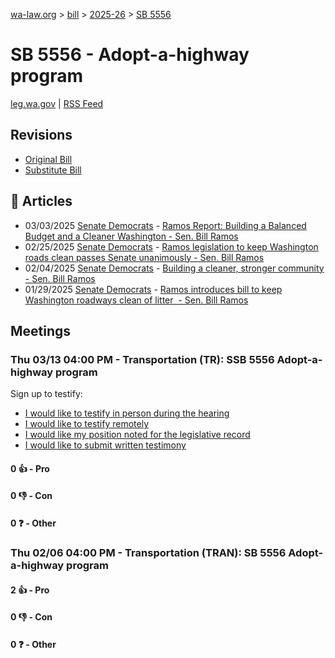 [wa-law.org](/) > [bill](/bill/) > [2025-26](/bill/2025-26/) > [SB 5556](/bill/2025-26/sb/5556/)

# SB 5556 - Adopt-a-highway program
[leg.wa.gov](https://app.leg.wa.gov/billsummary?BillNumber=5556&Year=2025&Initiative=false) | [RSS Feed](./rss.xml)

## Revisions
* [Original Bill](1/)
* [Substitute Bill](S/)

## 📰 Articles
* 03/03/2025 [Senate Democrats](/org/senate_democrats/) - [Ramos Report: Building a Balanced Budget and a Cleaner Washington - Sen. Bill Ramos](https://senatedemocrats.wa.gov/ramos/2025/03/03/ramos-report-building-a-balanced-budget-and-a-cleaner-washington/#:~:text=SB%205556)
* 02/25/2025 [Senate Democrats](/org/senate_democrats/) - [Ramos legislation to keep Washington roads clean passes Senate unanimously - Sen. Bill Ramos](https://senatedemocrats.wa.gov/ramos/2025/02/25/ramos-legislation-to-keep-washington-roads-clean-passes-senate-unanimously/#:~:text=Senate%20Bill%205556)
* 02/04/2025 [Senate Democrats](/org/senate_democrats/) - [Building a cleaner, stronger community - Sen. Bill Ramos](https://senatedemocrats.wa.gov/ramos/2025/02/04/building-a-cleaner-stronger-community/#:~:text=Senate%20Bill%205556)
* 01/29/2025 [Senate Democrats](/org/senate_democrats/) - [Ramos introduces bill to keep Washington roadways clean of litter  - Sen. Bill Ramos](https://senatedemocrats.wa.gov/ramos/2025/01/29/ramos-introduces-bill-to-keep-washington-roadways-clean-of-litter/#:~:text=Senate%20Bill%205556)

## Meetings
### Thu 03/13 04:00 PM - Transportation (TR): SSB 5556 Adopt-a-highway program
Sign up to testify:
* [I would like to testify in person during the hearing](https://app.leg.wa.gov/csi/Testifier/Add?chamber=House&mId=32961&aId=165334&caId=26295&tId=1)
* [I would like to testify remotely](https://app.leg.wa.gov/csi/Testifier/Add?chamber=House&mId=32961&aId=165334&caId=26295&tId=2)
* [I would like my position noted for the legislative record](https://app.leg.wa.gov/csi/Testifier/Add?chamber=House&mId=32961&aId=165334&caId=26295&tId=3)
* [I would like to submit written testimony](https://app.leg.wa.gov/csi/Testifier/Add?chamber=House&mId=32961&aId=165334&caId=26295&tId=4)

#### 0 👍 - Pro

#### 0 👎 - Con

#### 0 ❓ - Other

### Thu 02/06 04:00 PM - Transportation (TRAN): SB 5556 Adopt-a-highway program
#### 2 👍 - Pro

#### 0 👎 - Con

#### 0 ❓ - Other
